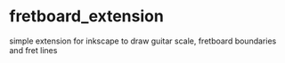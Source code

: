 # fretboard_extension
simple extension for inkscape to draw guitar scale, fretboard boundaries and fret lines
